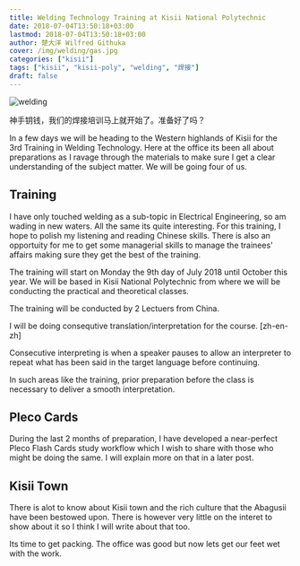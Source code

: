 ```yaml
---
title: Welding Technology Training at Kisii National Polytechnic
date: 2018-07-04T13:50:18+03:00
lastmod: 2018-07-04T13:50:18+03:00
author: 楚大洋 Wilfred Githuka
cover: /img/welding/gas.jpg 
categories: ["kisii"]
tags: ["kisii", "kisii-poly", "welding", "焊接"]
draft: false
---
```

![welding](/img/kisii.png)

神手钥钱，我们的焊接培训马上就开始了。准备好了吗？
<!--more-->

In a few days we will be heading to the Western highlands of Kisii for the 3rd Training in Welding Technology. Here at the office
its been all about preparations as I ravage through the materials to make sure I get a clear understanding of the subject matter.
We will be going four of us.

## Training
I have only touched welding as a sub-topic in Electrical Engineering, so am wading in new waters. All the same its quite
interesting. For this training, I hope to polish my listening and reading Chinese skills. There is also an opportuity for me to
get some managerial skills to manage the trainees' affairs making sure they get the best of the training.

The training will start on Monday the 9th day of July 2018 until October this year. We will be based in Kisii National Polytechnic from 
where we will be conducting the practical and theoretical classes.

The training will be conducted by 2 Lectuers from China. 

I will be doing consequtive translation/interpretation for the course. [zh-en-zh] 

Consecutive interpreting is when a speaker pauses to allow an interpreter to repeat what has been said in the target language before continuing. 

In such areas like the training, prior preparation before the class is necessary to deliver a smooth interpretation.
 
## Pleco Cards
During the last 2 months of preparation, I have developed a near-perfect Pleco Flash Cards study workflow which I wish to share with
those who might be doing the same. I will explain more on that in a later post.

## Kisii Town
There is alot to know about Kisii town and the rich culture that the Abagusii have been bestowed upon. There is however very little on
the interet to show about it so I think I will write about that too.

Its time to get packing. The office was good but now lets get our feet wet with the work.
 

